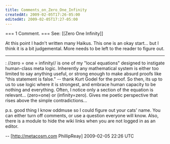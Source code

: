 ```yaml
---
title: Comments_on_Zero_One_Infinity
createdAt: 2009-02-05T17:26-05:00
editedAt: 2009-02-05T17:27-05:00
---
```


=== 1 Comment. ===
See: [[Zero One Infinity]]

At this point I hadn't written many Haikus. This one is an okay start... but I think it is a bit judgemental. More needs to be left to the reader to figure out.

----

: //zero = one = infinity// is one of my "local equations" designed to instigate human-class meta logic. Inherently any mathematical system is either too limited to say anything useful, or strong enough to make absurd proofs like "this statement is false." -- thank Kurt Godel for the proof. So then, its up to us to use logic where it is strongest, and embrace human capacity to be nothing and everything. Often, I notice only a section of the equation is relevant... (zero=one) or (infinity=zero). Gives me poetic perspective that rises above the simple contradictions...

p.s. good thing I know oddmuse so I could figure out your cats' name. You can either turn off comments, or use a question everyone will know. Also, there is a module to hide the wiki links when you are not logged in as an editor.

-- [http://metacosm.com PhillipReay] 2009-02-05 22:26 UTC


